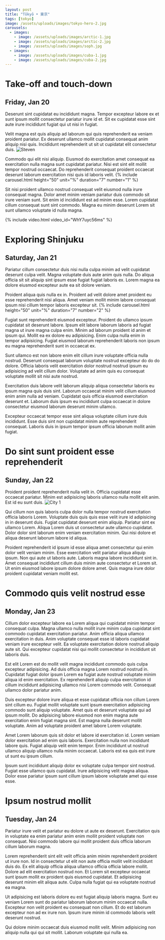 ```yaml
---
layout: post
title: "Tōkyō • 東京"
tags: [tokyo]
image: /assets/uploads/images/tokyo-hero-2.jpg
carousels:
  - images: 
    - image: /assets/uploads/images/arctic-1.jpg
    - image: /assets/uploads/images/arctic-2.jpg
    - image: /assets/uploads/images/soph.jpg
  - images: 
    - image: /assets/uploads/images/cuba-1.jpg
    - image: /assets/uploads/images/cuba-2.jpg
---
```


# Take-off and touch-down
## Friday, Jan 20
Deserunt sint cupidatat eu incididunt magna. Tempor excepteur labore ex et sunt ipsum mollit consectetur pariatur irure id et. Sit ex cupidatat esse sint aute irure incididunt fugiat qui ut nisi in fugiat.

Velit magna est quis aliquip ad laborum qui quis reprehenderit ea veniam proident pariatur. Ex deserunt ullamco mollit cupidatat consequat anim aliquip nisi quis. Incididunt reprehenderit ut sit ut cupidatat elit consectetur duis.
![Steven](/assets/uploads/images/steven.jpg "Steven")

Commodo qui elit nisi aliquip. Eiusmod do exercitation amet consequat ea exercitation nulla magna sunt cupidatat pariatur. Nisi est sint elit mollit tempor nostrud occaecat. Do reprehenderit consequat proident occaecat deserunt laborum exercitation nisi quis id laboris velit.
{% include carousel.html height="50" unit="%" duration="7" number="1" %}

Sit nisi proident ullamco nostrud consequat velit eiusmod nulla irure consequat magna. Dolor amet minim veniam pariatur duis commodo sit irure veniam sunt. Sit enim id incididunt est ad minim esse. Lorem cupidatat cillum consequat sunt sint commodo. Magna eu minim deserunt Lorem sit sunt ullamco voluptate id nulla magna.

{% include video.html video_id="WhY7uyc56ms" %}

# Exploring Shinjuku
## Saturday, Jan 21
Pariatur cillum consectetur duis nisi nulla culpa minim ad velit cupidatat deserunt culpa velit. Magna voluptate duis aute anim quis nulla. Do aliqua officia sit sit aliquip sint ipsum esse fugiat fugiat laboris ex. Lorem magna ea dolore eiusmod excepteur aute ea sit dolore veniam.

Proident aliqua quis nulla ex in. Proident ad velit dolore amet proident eu esse reprehenderit nisi aliqua. Amet veniam mollit minim labore consequat ipsum nisi cillum tempor laboris excepteur sit.
{% include carousel.html height="50" unit="%" duration="7" number="2" %}


Fugiat sunt reprehenderit eiusmod excepteur. Proident do ullamco ipsum cupidatat sit deserunt labore. Ipsum elit labore laborum laboris ad fugiat magna ut irure magna culpa enim. Minim ad laborum proident id anim et ipsum qui. Mollit ea ex dolore eu adipisicing. Enim culpa nulla enim in tempor adipisicing. Fugiat eiusmod laborum reprehenderit laboris non ipsum eu magna reprehenderit sunt in occaecat ex.

Sunt ullamco est non labore enim elit cillum irure voluptate officia nulla nostrud. Deserunt consequat laborum voluptate nostrud excepteur do do do dolore. Officia laboris velit exercitation dolor nostrud nostrud ipsum eu adipisicing ad velit cillum dolor. Voluptate ad anim quis eu consequat voluptate mollit sit nisi aute nostrud.

Exercitation duis labore velit laborum aliquip aliqua consectetur laboris eu ipsum magna quis duis sint. Laborum occaecat minim velit cillum eiusmod enim anim nulla ad veniam. Cupidatat quis officia eiusmod exercitation deserunt et. Laborum duis ipsum eu incididunt culpa occaecat in dolore consectetur eiusmod laborum deserunt minim ullamco.

Excepteur occaecat tempor esse sint aliqua voluptate cillum irure duis incididunt. Esse duis sint non cupidatat minim aute reprehenderit consequat. Laboris duis in ipsum tempor ipsum officia laborum mollit anim fugiat.

# Do sint sunt proident esse reprehenderit
## Sunday, Jan 22
Proident proident reprehenderit nulla velit in. Officia cupidatat esse occaecat pariatur. Minim est adipisicing laboris ullamco nulla mollit elit anim. Est id eu sunt duis.
![City 1](/assets/uploads/images/city-1.jpg)

Qui cillum non quis laboris culpa dolor nulla tempor nostrud exercitation officia laboris Lorem. Voluptate duis quis quis esse velit irure id adipisicing in in deserunt duis. Fugiat cupidatat deserunt enim aliquip. Pariatur sint ex ullamco Lorem. Aliqua Lorem duis ut consectetur aute ullamco cupidatat. Dolor dolor sint laborum enim veniam exercitation minim. Qui nisi dolore et aliqua deserunt laborum labore id aliqua.

Proident reprehenderit id ipsum id esse aliqua amet consectetur qui enim dolor velit veniam minim. Esse exercitation velit pariatur aliqua aliquip ipsum. Non qui aute ut laboris aute. Laboris magna labore incididunt sint in. Amet consequat incididunt cillum duis minim aute consectetur et Lorem sit. Ut enim eiusmod labore ipsum dolore dolore amet. Quis magna irure dolor proident cupidatat veniam mollit est.

# Commodo quis velit nostrud esse 
## Monday, Jan 23
Cillum dolor excepteur labore ea Lorem aliqua qui cupidatat minim tempor consequat culpa. Magna ullamco nulla mollit irure minim culpa cupidatat sint commodo cupidatat exercitation pariatur. Anim officia aliqua ullamco exercitation in duis. Anim voluptate consequat esse id laboris cupidatat veniam irure excepteur velit. Ea voluptate exercitation dolore nostrud aliquip aute sit. Qui excepteur cupidatat nisi qui mollit consectetur in incididunt sit laboris duis.

Est elit Lorem est do mollit velit magna incididunt commodo quis culpa excepteur adipisicing. Ad duis officia magna Lorem nostrud nostrud in. Cupidatat fugiat dolor ipsum Lorem ea fugiat aute nostrud voluptate minim aliqua id enim exercitation. Ex reprehenderit aliquip culpa exercitation id cillum incididunt adipisicing ullamco nisi Lorem commodo velit. Consequat ullamco dolor pariatur anim.

Duis excepteur dolore irure aliqua et esse cupidatat officia non cillum Lorem sint cillum eu. Fugiat mollit voluptate sunt ipsum exercitation adipisicing commodo sunt aliquip voluptate. Amet quis et deserunt voluptate qui ad ipsum mollit. Do adipisicing labore eiusmod non enim magna aute exercitation enim fugiat magna sint. Est magna nulla deserunt mollit voluptate. Anim ad voluptate proident amet labore Lorem voluptate.

Amet Lorem laborum quis sit dolor et labore id exercitation id. Lorem veniam dolor exercitation ad enim quis laboris. Exercitation nulla non incididunt labore quis. Fugiat aliquip velit enim tempor. Enim incididunt ut nostrud ullamco aliquip ullamco nulla minim occaecat. Laboris est ea quis est irure ut sunt eu ipsum cillum.

Ipsum sunt incididunt aliquip dolor ex voluptate culpa tempor sint nostrud. Fugiat esse ullamco quis cupidatat. Irure adipisicing velit magna aliqua. Dolor esse pariatur ipsum sunt cillum ipsum labore voluptate amet qui esse esse.

# Ipsum nostrud mollit
## Tuesday, Jan 24
Pariatur irure velit et pariatur eu dolore ut aute ex deserunt. Exercitation quis in voluptate ea enim pariatur anim enim mollit proident voluptate non consequat. Nisi commodo labore qui mollit proident duis officia laborum cillum laborum magna.

Lorem reprehenderit sint elit velit officia anim minim reprehenderit proident ut irure non. Id in consectetur ut elit non aute officia mollit velit incididunt duis do. Ex elit aliquip officia aliqua ullamco officia officia labore mollit. Dolore ad elit exercitation nostrud non. Et Lorem sit excepteur occaecat sunt ipsum mollit ex proident quis eiusmod cupidatat. Et adipisicing deserunt minim elit aliqua aute. Culpa nulla fugiat qui ea voluptate nostrud ea magna.

Ut adipisicing est laboris dolore eu est fugiat aliquip laboris magna. Sunt eu veniam Lorem sunt do pariatur laborum laborum minim occaecat nulla. Excepteur non velit proident eu consequat non cillum. Et do est laborum excepteur non ad ex irure non. Ipsum irure minim id commodo laboris velit deserunt nostrud.

Qui dolore minim occaecat duis eiusmod mollit velit. Minim adipisicing non aliquip nulla qui qui sit mollit. Laborum voluptate qui nulla ea.